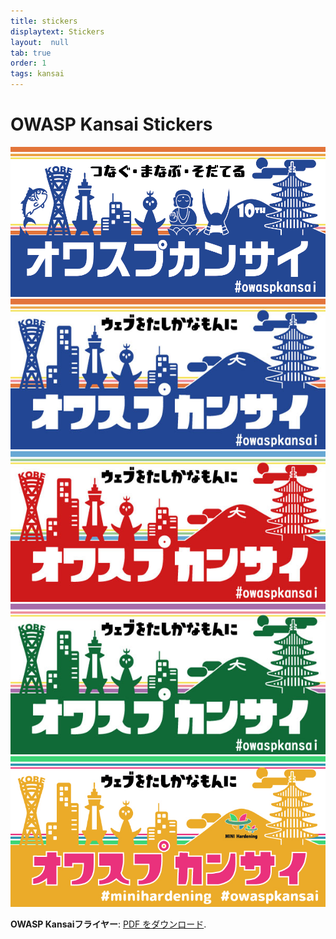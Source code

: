 ```yaml
---
title: stickers
displaytext: Stickers
layout:  null
tab: true
order: 1
tags: kansai
---
```



# OWASP Kansai Stickers

<img src="assets/images/OwaspKansai_Blue_new.png" alt="OWASP Kansai">

<img src="assets/images/OwaspKansai_Blue.jpg" alt="OWASP Kansai">

<img src="assets/images/OwaspKansai_Red.jpg" alt="OWASP Kansai">

<img src="assets/images/OwaspKansai_Green.jpg" alt="OWASP Kansai">

<img src="assets/images/OwaspKansai_MINI_Yellow.jpg" alt="MINI Hardenning">

<object data="assets/images/owasp_kansai_flyer_2019.09.pdf" type="application/pdf" width="100%" height="100%">
   <p><b>OWASP Kansaiフライヤー</b>: <a href="assets/images/owasp_kansai_flyer_2019.09.pdf">PDF をダウンロード</a>.</p>
</object>
